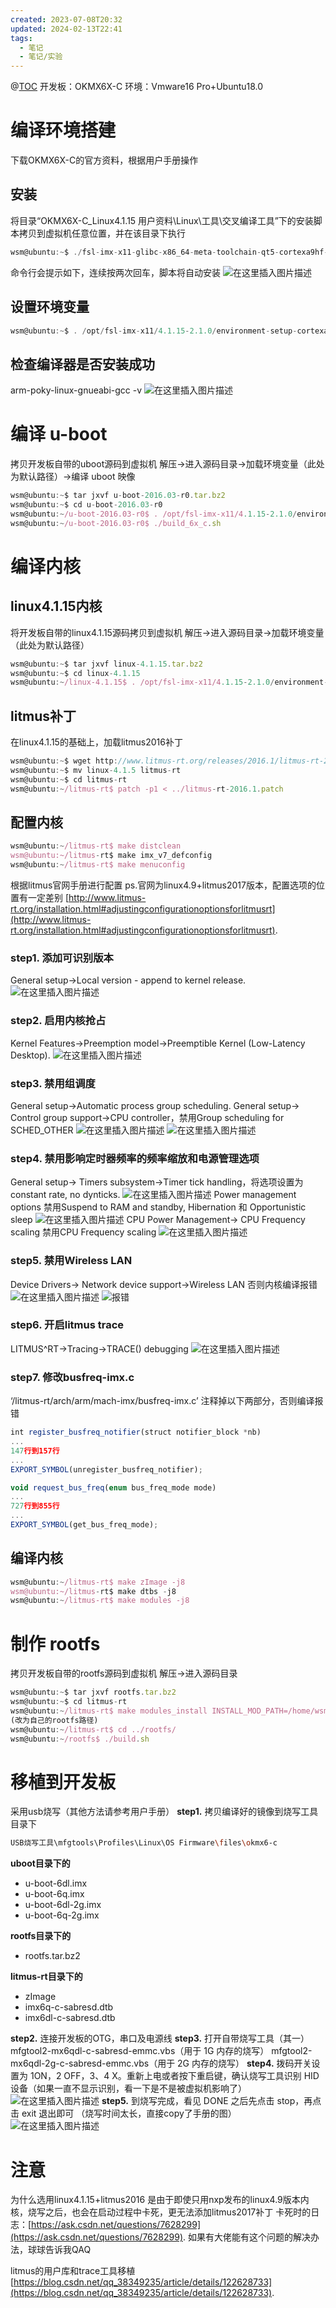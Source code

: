 ```yaml
---
created: 2023-07-08T20:32
updated: 2024-02-13T22:41
tags:
  - 笔记
  - 笔记/实验
---
```


@[TOC](imx6q移植——linux4.1.15.+litmus2016.1)
开发板：OKMX6X-C
环境：Vmware16 Pro+Ubuntu18.0
# 编译环境搭建
下载OKMX6X-C的官方资料，根据用户手册操作
## 安装
将目录“OKMX6X-C_Linux4.1.15 用户资料\Linux\工具\交叉编译工具”下的安装脚本拷贝到虚拟机任意位置，并在该目录下执行
```javascript
wsm@ubuntu:~$ ./fsl-imx-x11-glibc-x86_64-meta-toolchain-qt5-cortexa9hf-neon-toolchain-4.1.15-2.1.0.sh
```
命令行会提示如下，连续按两次回车，脚本将自动安装
![在这里插入图片描述](https://cdn.jsdelivr.net/gh/wsm6636/pic/202302201611517.png)
## 设置环境变量
```javascript
wsm@ubuntu:~$ . /opt/fsl-imx-x11/4.1.15-2.1.0/environment-setup-cortexa9hf-neon-poky-linux-gnueabi
```
## 检查编译器是否安装成功
 arm-poky-linux-gnueabi-gcc -v
![在这里插入图片描述](https://img-blog.csdnimg.cn/30e640366c484e9fad044c8fb7e9acf1.png?x-oss-process=image/watermark,type_d3F5LXplbmhlaQ,shadow_50,text_Q1NETiBAcXFfMzgzNDkyMzU=,size_20,color_FFFFFF,t_70,g_se,x_16#pic_center)
# 编译 u-boot
拷贝开发板自带的uboot源码到虚拟机
解压->进入源码目录->加载环境变量（此处为默认路径）->编译 uboot 映像

```javascript
wsm@ubuntu:~$ tar jxvf u-boot-2016.03-r0.tar.bz2 
wsm@ubuntu:~$ cd u-boot-2016.03-r0
wsm@ubuntu:~/u-boot-2016.03-r0$ . /opt/fsl-imx-x11/4.1.15-2.1.0/environment-setup-cortexa9hf-neon-poky-linux-gnueab
wsm@ubuntu:~/u-boot-2016.03-r0$ ./build_6x_c.sh
```
# 编译内核
## linux4.1.15内核
将开发板自带的linux4.1.15源码拷贝到虚拟机
解压->进入源码目录->加载环境变量（此处为默认路径）
```javascript
wsm@ubuntu:~$ tar jxvf linux-4.1.15.tar.bz2 
wsm@ubuntu:~$ cd linux-4.1.15
wsm@ubuntu:~/linux-4.1.15$ . /opt/fsl-imx-x11/4.1.15-2.1.0/environment-setup-cortexa9hf-neon-poky-linux-gnueab
```
## litmus补丁
在linux4.1.15的基础上，加载litmus2016补丁
```javascript
wsm@ubuntu:~$ wget http://www.litmus-rt.org/releases/2016.1/litmus-rt-2016.1.patch
wsm@ubuntu:~$ mv linux-4.1.5 litmus-rt
wsm@ubuntu:~$ cd litmus-rt
wsm@ubuntu:~/litmus-rt$ patch -p1 < ../litmus-rt-2016.1.patch
```
## 配置内核
```javascript
wsm@ubuntu:~/litmus-rt$ make distclean
wsm@ubuntu:~/litmus-rt$ make imx_v7_defconfig
wsm@ubuntu:~/litmus-rt$ make menuconfig
```
根据litmus官网手册进行配置
ps.官网为linux4.9+litmus2017版本，配置选项的位置有一定差别
 [http://www.litmus-rt.org/installation.html#adjustingconfigurationoptionsforlitmusrt](http://www.litmus-rt.org/installation.html#adjustingconfigurationoptionsforlitmusrt).

 ### step1. 添加可识别版本
 General setup->Local version - append to kernel release.
![在这里插入图片描述](https://img-blog.csdnimg.cn/bef8078c12ec41248eea79b302c1e529.png#pic_center)
 ### step2. 启用内核抢占
 Kernel Features->Preemption model->Preemptible Kernel (Low-Latency Desktop).
![在这里插入图片描述](https://cdn.jsdelivr.net/gh/wsm6636/pic/202302201611308.png)
 ### step3. 禁用组调度
General setup->Automatic process group scheduling.
General setup-> Control group support->CPU controller，禁用Group scheduling for SCHED_OTHER
![在这里插入图片描述](https://cdn.jsdelivr.net/gh/wsm6636/pic/202302201611685.png)
![在这里插入图片描述](https://cdn.jsdelivr.net/gh/wsm6636/pic/202302201611757.png)
 ### step4. 禁用影响定时器频率的频率缩放和电源管理选项
 General setup-> Timers subsystem->Timer tick handling，将选项设置为constant rate, no dynticks.
![在这里插入图片描述](https://cdn.jsdelivr.net/gh/wsm6636/pic/202302201611109.png)
Power management options  禁用Suspend to RAM and standby, Hibernation 和 Opportunistic sleep
![在这里插入图片描述](https://cdn.jsdelivr.net/gh/wsm6636/pic/202302201611311.png)
   CPU Power Management-> CPU Frequency scaling 禁用CPU Frequency scaling
![在这里插入图片描述](https://cdn.jsdelivr.net/gh/wsm6636/pic/202302201611197.png)
 ### step5. 禁用Wireless LAN 
  Device Drivers-> Network device support->Wireless LAN 
否则内核编译报错
![在这里插入图片描述](https://cdn.jsdelivr.net/gh/wsm6636/pic/202302201612295.png)
![报错](https://cdn.jsdelivr.net/gh/wsm6636/pic/202302201612100.png)
 ### step6. 开启litmus trace
 LITMUS^RT->Tracing->TRACE() debugging
 ![在这里插入图片描述](https://cdn.jsdelivr.net/gh/wsm6636/pic/202302201612693.png)

 ### step7. 修改busfreq-imx.c
‘/litmus-rt/arch/arm/mach-imx/busfreq-imx.c’
注释掉以下两部分，否则编译报错
```javascript
int register_busfreq_notifier(struct notifier_block *nb)
...
147行到157行
...
EXPORT_SYMBOL(unregister_busfreq_notifier);
```
```javascript
void request_bus_freq(enum bus_freq_mode mode)
...
727行到855行
...
EXPORT_SYMBOL(get_bus_freq_mode);
```
## 编译内核

```javascript
wsm@ubuntu:~/litmus-rt$ make zImage -j8
wsm@ubuntu:~/litmus-rt$ make dtbs -j8
wsm@ubuntu:~/litmus-rt$ make modules -j8 
```
# 制作 rootfs
拷贝开发板自带的rootfs源码到虚拟机
解压->进入源码目录
```javascript
wsm@ubuntu:~$ tar jxvf rootfs.tar.bz2
wsm@ubuntu:~$ cd litmus-rt
wsm@ubuntu:~/litmus-rt$ make modules_install INSTALL_MOD_PATH=/home/wsm/rootfs/
(改为自己的rootfs路径)
wsm@ubuntu:~/litmus-rt$ cd ../rootfs/
wsm@ubuntu:~/rootfs$ ./build.sh 
```
# 移植到开发板
采用usb烧写（其他方法请参考用户手册）
**step1.** 拷贝编译好的镜像到烧写工具目录下

```bash
USB烧写工具\mfgtools\Profiles\Linux\OS Firmware\files\okmx6-c
```

**uboot目录下的**
-  u-boot-6dl.imx
-  u-boot-6q.imx
-  u-boot-6dl-2g.imx
-  u-boot-6q-2g.imx

**rootfs目录下的**
-  rootfs.tar.bz2

**litmus-rt目录下的**
-  zImage
-  imx6q-c-sabresd.dtb
- imx6dl-c-sabresd.dtb

**step2.** 连接开发板的OTG，串口及电源线
**step3.** 打开自带烧写工具（其一）
mfgtool2-mx6qdl-c-sabresd-emmc.vbs（用于 1G 内存的烧写）
mfgtool2-mx6qdl-2g-c-sabresd-emmc.vbs（用于 2G 内存的烧写）
**step4.** 拨码开关设置为 1ON，2 OFF，3、4 X。重新上电或者按下重启键，确认烧写工具识别 HID 设备（如果一直不显示识别，看一下是不是被虚拟机影响了）
![在这里插入图片描述](https://cdn.jsdelivr.net/gh/wsm6636/pic/202302201612212.png)
**step5.** 到烧写完成，看见 DONE 之后先点击 stop，再点击 exit 退出即可
（烧写时间太长，直接copy了手册的图）
![在这里插入图片描述](https://cdn.jsdelivr.net/gh/wsm6636/pic/202302201612171.png)
# 注意
为什么选用linux4.1.15+litmus2016
是由于即使只用nxp发布的linux4.9版本内核，烧写之后，也会在启动过程中卡死，更无法添加litmus2017补丁 
卡死时的日志：[https://ask.csdn.net/questions/7628299](https://ask.csdn.net/questions/7628299).
如果有大佬能有这个问题的解决办法，球球告诉我QAQ

litmus的用户库和trace工具移植
 [https://blog.csdn.net/qq_38349235/article/details/122628733](https://blog.csdn.net/qq_38349235/article/details/122628733).